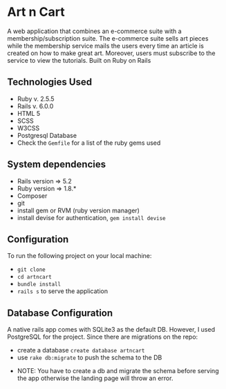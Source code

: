 # Art n Cart

A web application that combines an e-commerce suite with a membership/subscription suite. The e-commerce suite sells art pieces while the membership service mails the users every time an article is created on how to make great art. Moreover, users must subscribe to the service to view the tutorials. Built on Ruby on Rails

## Technologies Used
- Ruby v. 2.5.5
- Rails v. 6.0.0
- HTML 5
- SCSS
- W3CSS
- Postgresql Database
- Check the ```Gemfile``` for a list of the ruby gems used

## System dependencies

- Rails version => 5.2
- Ruby version => 1.8.*
- Composer
- git
- install gem or RVM (ruby version manager)
- install devise for authentication, ```gem install devise```

## Configuration
To run the following project on your local machine:
- ```git clone```
- ```cd artncart```
- ```bundle install```
- ```rails s``` to serve the application

## Database Configuration
A native rails app comes with SQLite3 as the default DB. However, I used PostgreSQL for the project.
Since there are migrations on the repo:
- create a database ```create database artncart```
- use ```rake db:migrate``` to push the schema to the DB
* NOTE: You have to create a db and migrate the schema before serving the app otherwise the landing page will throw an error.
